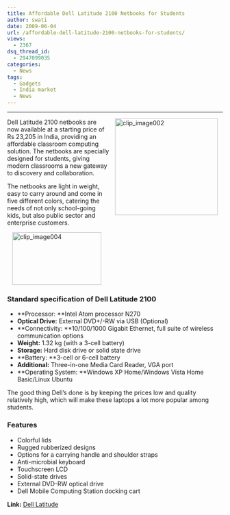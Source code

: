 ```yaml
---
title: Affordable Dell Latitude 2100 Netbooks for Students
author: swati
date: 2009-06-04
url: /affordable-dell-latitude-2100-netbooks-for-students/
views:
  - 2367
dsq_thread_id:
  - 2947099035
categories:
  - News
tags:
  - Gadgets
  - India market
  - News
---
```

****

<img class="alignright wp-image-54281" style="border: 0pt none;margin-left: 12px;margin-right: 12px" src="http://cdn.devilsworkshop.org/files/2009/06/clip-image0027.jpg" border="0" alt="clip_image002" hspace="12" width="240" height="226" align="right" />Dell Latitude 2100 netbooks are now available at a starting price of Rs 23,205 in India, providing an affordable classroom computing solution. The netbooks are specially designed for students, giving modern classrooms a new gateway to discovery and collaboration.

The netbooks are light in weight, easy to carry around and come in five different colors, catering the needs of not only school-going kids, but also public sector and enterprise customers.

<img style="border: 0pt none;margin-left: 12px;margin-right: 12px" src="http://cdn.devilsworkshop.org/files/2009/06/clip-image004-thumb.jpg" border="0" alt="clip_image004" hspace="12" width="208" height="123" />

### Standard specification of Dell Latitude 2100

  * **Processor: **Intel Atom processor N270
  * **Optical Drive:** External DVD+/-RW via USB (Optional)
  * **Connectivity: **10/100/1000 Gigabit Ethernet, full suite of wireless communication options
  * **Weight:** 1.32 kg (with a 3-cell battery)
  * **Storage:** Hard disk drive or solid state drive
  * **Battery: **3-cell or 6-cell battery
  * **Additional:** Three-in-one Media Card Reader, VGA port
  * **Operating System: **Windows XP Home/Windows Vista Home Basic/Linux Ubuntu

The good thing Dell’s done is by keeping the prices low and quality relatively high, which will make these laptops a lot more popular among students.

### Features

  * Colorful lids
  * Rugged rubberized designs
  * Options for a carrying handle and shoulder straps
  * Anti-microbial keyboard
  * Touchscreen LCD
  * Solid-state drives
  * External DVD-RW optical drive
  * Dell Mobile Computing Station docking cart

**Link:** <a href="http://www.dell.com/content/products/productdetails.aspx/laptop-latitude-2100?c=us&l=en&s=k12" onclick="_gaq.push(['_trackEvent', 'outbound-article', 'http://www.dell.com/content/products/productdetails.aspx/laptop-latitude-2100?c=us&l=en&s=k12', 'Dell Latitude']);" >Dell Latitude</a>

